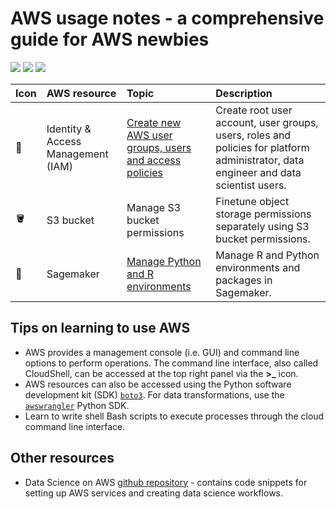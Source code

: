 # AWS usage notes - a comprehensive guide for AWS newbies    

![](https://img.shields.io/badge/Language-Bash-blue) ![](https://img.shields.io/badge/Language-Python-blue) ![](https://img.shields.io/badge/Language-R-blue)    

| Icon | AWS resource | Topic | Description |
| :--- | :----------- | :---- | :---------- |
| :cowboy_hat_face: | Identity & Access Management (IAM) | [Create new AWS user groups, users and access policies](./chapters/iam_roles_and_access_policies.md) | Create root user account, user groups, users, roles and policies for platform administrator, data engineer and data scientist users. |     
| :bucket: | S3 bucket | Manage S3 bucket permissions | Finetune object storage permissions separately using S3 bucket permissions. |    
| :notebook_with_decorative_cover: | Sagemaker | [Manage Python and R environments](./chapters/sagemaker_environment_management.md) | Manage R and Python environments and packages in Sagemaker. |   


## Tips on learning to use AWS            
+ AWS provides a management console (i.e. GUI) and command line options to perform operations. The command line interface, also called CloudShell, can be accessed at the top right panel via the **>_** icon.   
+ AWS resources can also be accessed using the Python software development kit (SDK) [`boto3`](https://boto3.amazonaws.com/v1/documentation/api/latest/guide/quickstart.html). For data transformations, use the [`awswrangler`](https://aws-sdk-pandas.readthedocs.io/en/stable/) Python SDK.      
+ Learn to write shell Bash scripts to execute processes through the cloud command line interface.    

## Other resources    
+ Data Science on AWS [github repository](https://github.com/data-science-on-aws/data-science-on-aws) - contains code snippets for setting up AWS services and creating data science workflows.  